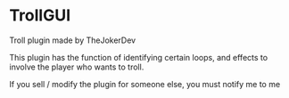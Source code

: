 # TrollGUI
Troll plugin made by TheJokerDev

This plugin has the function of identifying certain loops,
and effects to involve the player who wants to troll.

If you sell / modify the plugin for someone else, you must notify me
to me
